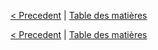 [< Precedent](./1400-historiqueApplication.md) | [Table des matières](./9999-toc.md)

[< Precedent](./1400-historiqueApplication.md) | [Table des matières](./9999-toc.md)
